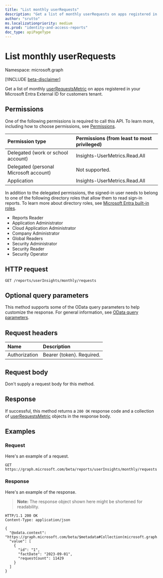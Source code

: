 ```yaml
---
title: "List monthly userRequests"
description: "Get a list of monthly userRequests on apps registered in your Microsoft Entra External ID for customers tenant."
author: "srutto"
ms.localizationpriority: medium
ms.prod: "identity-and-access-reports"
doc_type: apiPageType
---
```


# List monthly userRequests
Namespace: microsoft.graph

[!INCLUDE [beta-disclaimer](../../includes/beta-disclaimer.md)]

Get a list of monthly [userRequestsMetric](../resources/userrequestsmetric.md) on apps registered in your Microsoft Entra External ID for customers tenant.

## Permissions
One of the following permissions is required to call this API. To learn more, including how to choose permissions, see [Permissions](/graph/permissions-reference).

|Permission type|Permissions (from least to most privileged)|
|:---|:---|
|Delegated (work or school account)|Insights-UserMetrics.Read.All|
|Delegated (personal Microsoft account)|Not supported.|
|Application|Insights-UserMetrics.Read.All|

In addition to the delegated permissions, the signed-in user needs to belong to one of the following directory roles that allow them to read sign-in reports. To learn more about directory roles, see [Microsoft Entra built-in roles](/azure/active-directory/roles/permissions-reference).
- Reports Reader
- Application Administrator
- Cloud Application Administrator
- Company Administrator
- Global Readers
- Security Administrator
- Security Reader
- Security Operator

## HTTP request

<!-- {
  "blockType": "ignored"
}
-->
``` http
GET /reports/userInsights/monthly/requests
```

## Optional query parameters
This method supports some of the OData query parameters to help customize the response. For general information, see [OData query parameters](/graph/query-parameters).

## Request headers
|Name|Description|
|:---|:---|
|Authorization|Bearer {token}. Required.|

## Request body
Don't supply a request body for this method.

## Response

If successful, this method returns a `200 OK` response code and a collection of [userRequestsMetric](../resources/userrequestsmetric.md) objects in the response body.

## Examples

### Request
Here's an example of a request.
<!-- {
  "blockType": "request",
  "name": "list_monthlyuserrequestsmetric"
}
-->
``` http
GET https://graph.microsoft.com/beta/reports/userInsights/monthly/requests
```

### Response
Here's an example of the response.
>**Note:** The response object shown here might be shortened for readability.
<!-- {
  "blockType": "response",
  "truncated": true,
  "@odata.type": "Collection(microsoft.graph.userRequestsMetric)"
}
-->
``` http
HTTP/1.1 200 OK
Content-Type: application/json

{
  "@odata.context": "https://graph.microsoft.com/beta/$metadata#Collection(microsoft.graph.userRequestsMetric)",
  "value": [
    {
      "id": "1",
      "factDate": "2023-09-01",
      "requestCount": 11429
    }
  ]
}
```

